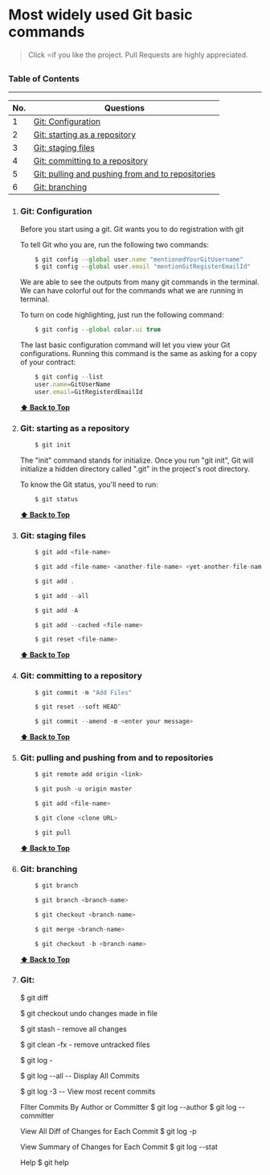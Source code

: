 #  Most widely used Git basic commands

> Click :star:if you like the project. Pull Requests are highly appreciated.

### Table of Contents
-------------------------------------------------------------------
| No. | Questions |
|---- | ---------
|1  | [Git: Configuration](#git-configuration) |
|2  | [Git: starting as a repository](#git-starting-as-a-repository) |
|3  | [Git: staging files](#git-staging-files)|
|4  | [Git: committing to a repository](#git-committing-to-a-repository)|
|5  | [Git: pulling and pushing from and to repositories](#git-pulling-and-pushing-from-and-to-repositories)|
|6  | [Git: branching](#git-branching)|

1.  ### Git: Configuration
    Before you start using a git. Git wants you to do registration with git

    To tell Git who you are, run the following two commands:
    
    ```javascript
        $ git config --global user.name "mentionedYourGitUsername"
        $ git config --global user.email "mentionGitRegisterEmailId"
    ```

    We are able to see the outputs from many git commands in the terminal. We can have colorful out for the commands what we are running in terminal.

    To turn on code highlighting, just run the following command:

    ```javascript
        $ git config --global color.ui true
    ```

    The last basic configuration command will let you view your Git configurations. Running this command is the same as asking for a copy of your contract:

    ```javascript
        $ git config --list
        user.name=GitUserName
        user.email=GitRegisterdEmailId
    ```
    **[⬆ Back to Top](#table-of-contents)**

2.  ### Git: starting as a repository
    ```javascript
        $ git init
    ```

    The "init" command stands for initialize. Once you run "git init", Git will initialize a hidden directory called ".git" in the project's root directory.

    To know the Git status, you'll need to run:
    ```javascript
        $ git status
    ```
    **[⬆ Back to Top](#table-of-contents)**

3.  ### Git: staging files

    ```javascript
        $ git add <file-name>
    ```

    ```javascript
        $ git add <file-name> <another-file-name> <yet-another-file-name>
    ```

    ```javascript
        $ git add .
    ```

    ```javascript
        $ git add --all
    ```

    ```javascript
        $ git add -A
    ```

    ```javascript
        $ git add --cached <file-name>
    ```

    ```javascript
        $ git reset <file-name>
    ```
    **[⬆ Back to Top](#table-of-contents)**

4.  ### Git: committing to a repository
    ```javascript
        $ git commit -m "Add Files"
    ```

    ```javascript
        $ git reset --soft HEAD^
    ```

    ```javascript
        $ git commit --amend -m <enter your message>
    ```
    **[⬆ Back to Top](#table-of-contents)**

5.  ### Git: pulling and pushing from and to repositories
    ```javascript
        $ git remote add origin <link>
    ```

    ```javascript
        $ git push -u origin master
    ```

    ```javascript
        $ git add <file-name>
    ```

    ```javascript
        $ git clone <clone URL>
    ```

    ```javascript
        $ git pull
    ```
    **[⬆ Back to Top](#table-of-contents)**

6.  ### Git: branching
    ```javascript
        $ git branch
    ```

    ```javascript
        $ git branch <branch-name>
    ```

    ```javascript
        $ git checkout <branch-name>
    ```

    ```javascript
        $ git merge <branch-name>
    ```

    ```javascript
        $ git checkout -b <branch-name>
    ```
    **[⬆ Back to Top](#table-of-contents)**

7.  ### Git:
    $ git diff <file-name>

    $ git checkout <file-name> undo changes made in file

    $ git stash - remove all changes

    $ git clean -fx - remove untracked files

    $ git log - 

    $ git log --all -- Display All Commits

    $ git log -3 -- View most recent commits

    Filter Commits By Author or Committer
    $ git log --author <name>
    $ git log --committer <name>

    View All Diff of Changes for Each Commit
    $ git log -p

    View Summary of Changes for Each Commit
    $ git log --stat

    Help
    $ git help
